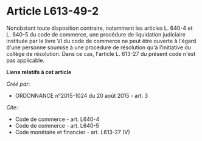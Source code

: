# Article L613-49-2

Nonobstant toute disposition contraire, notamment les articles L. 640-4 et L. 640-5 du code de commerce, une procédure de
liquidation judiciaire instituée par le livre VI du code de commerce ne peut être ouverte à l'égard d'une personne soumise à
une procédure de résolution qu'à l'initiative du collège de résolution. Dans ce cas, l'article L. 613-27 du présent code
n'est pas applicable.

**Liens relatifs à cet article**

_Créé par_:

  - ORDONNANCE n°2015-1024 du 20 août 2015 - art. 3

_Cite_:

  - Code de commerce - art. L640-4
  - Code de commerce - art. L640-5
  - Code monétaire et financier - art. L613-27 (V)

